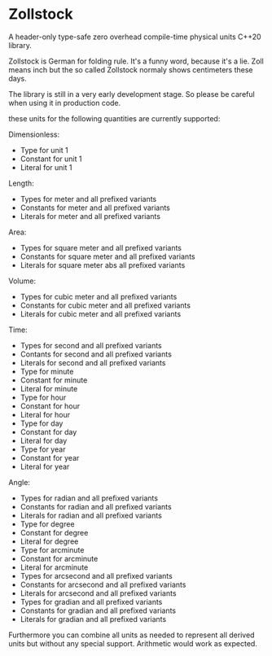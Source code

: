 # Zollstock
A header-only type-safe zero overhead compile-time physical units C++20 library.

Zollstock is German for folding rule. It's a funny word, because it's a lie. Zoll means inch but the
so called Zollstock normaly shows centimeters these days.

The library is still in a very early development stage. So please be careful when using it in
production code.

these units for the following quantities are currently supported:

Dimensionless:
  - Type for unit 1
  - Constant for unit 1
  - Literal for unit 1

Length:
  - Types for meter and all prefixed variants
  - Constants for meter and all prefixed variants
  - Literals for meter and all prefixed variants

Area:
  - Types for square meter and all prefixed variants
  - Constants for square meter and all prefixed variants
  - Literals for square meter abs all prefixed variants

Volume:
  - Types for cubic meter and all prefixed variants
  - Constants for cubic meter and all prefixed variants
  - Literals for cubic meter and all prefixed variants

Time:
  - Types for second and all prefixed variants
  - Contants for second and all prefixed variants
  - Literals for second and all prefixed variants
  - Type for minute
  - Constant for minute
  - Literal for minute
  - Type for hour
  - Constant for hour
  - Literal for hour
  - Type for day
  - Constant for day
  - Literal for day
  - Type for year
  - Constant for year
  - Literal for year

Angle:
  - Types for radian and all prefixed variants
  - Constants for radian and all prefixed variants
  - Literals for radian and all prefixed variants
  - Type for degree
  - Constant for degree
  - Literal for degree
  - Type for arcminute
  - Constant for arcminute
  - Literal for arcminute
  - Types for arcsecond and all prefixed variants
  - Constants for arcsecond and all prefixed variants
  - Literals for arcsecond and all prefixed variants
  - Types for gradian and all prefixed variants
  - Constants for gradian and all prefixed variants
  - Literals for gradian and all prefixed variants


Furthermore you can combine all units as needed to represent all derived units but without any
special support. Arithmetic would work as expected.
